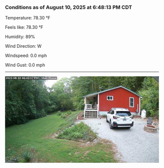 ### Conditions as of August 10, 2025 at 6:48:13 PM CDT 

Temperature: 78.30 &deg;F

Feels like: 78.30 &deg;F

Humidity: 89%

Wind Direction: W

Windspeed: 0.0 mph

Wind Gust: 0.0 mph

---

<img src="./images/latest.jpeg"/>

